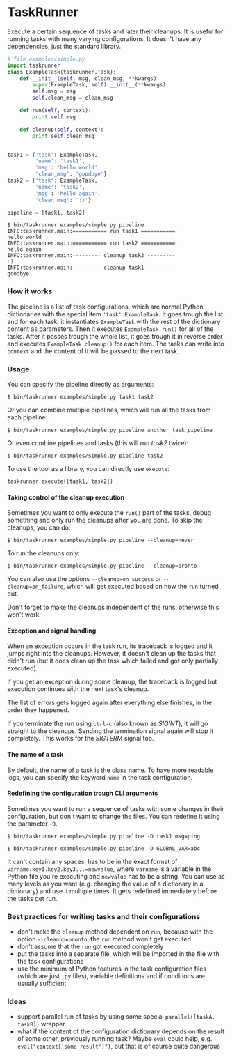 # TaskRunner

Execute a certain sequence of tasks and later their cleanups. It is useful for
running tasks with many varying configurations. It doesn't have any
dependencies, just the standard library.

```python
# file examples/simple.py
import taskrunner
class ExampleTask(taskrunner.Task):
    def __init__(self, msg, clean_msg, **kwargs):
        super(ExampleTask, self).__init__(**kwargs)
        self.msg = msg
        self.clean_msg = clean_msg

    def run(self, context):
        print self.msg

    def cleanup(self, context):
        print self.clean_msg


task1 = {'task': ExampleTask,
         'name': 'task1',
         'msg': 'hello world',
         'clean_msg': 'goodbye'}
task2 = {'task': ExampleTask,
         'name': 'task2',
         'msg': 'hello again',
         'clean_msg': ':)'}

pipeline = [task1, task2]
```

    $ bin/taskrunner examples/simple.py pipeline
    INFO:taskrunner.main:=========== run task1 ===========
    hello world
    INFO:taskrunner.main:=========== run task2 ===========
    hello again
    INFO:taskrunner.main:--------- cleanup task2 ---------
    :)
    INFO:taskrunner.main:--------- cleanup task1 ---------
    goodbye

### How it works

The pipeline is a list of task configurations, which are normal Python
dictionaries with the special item `'task':ExampleTask`. It goes trough the
list and for each task, it instantiates `ExampleTask` with the rest of the
dictionary content as parameters. Then it executes `ExampleTask.run()` for all
of the tasks. After it passes trough the whole list, it goes trough it in
reverse order and executes `ExampleTask.cleanup()` for each item. The tasks can
write into `context` and the content of it will be passed to the next task.

### Usage

You can specify the pipeline directly as arguments:

    $ bin/taskrunner examples/simple.py task1 task2

Or you can combine multiple pipelines, which will run all the tasks from each
pipeline:

    $ bin/taskrunner examples/simple.py pipeline another_task_pipeline

Or even combine pipelines and tasks (this will run *task2* twice):

    $ bin/taskrunner examples/simple.py pipeline task2

To use the tool as a library, you can directly use `execute`:

```python
taskrunner.execute([task1, task2])
```

#### Taking control of the cleanup execution

Sometimes you want to only execute the `run()` part of the tasks, debug
something and only run the cleanups after you are done. To skip the cleanups,
you can do:

    $ bin/taskrunner examples/simple.py pipeline --cleanup=never

To run the cleanups only:

    $ bin/taskrunner examples/simple.py pipeline --cleanup=pronto

You can also use the options `--cleanup=on_success` or `--cleanup=on_failure`,
which will get executed based on how the `run` turned out.

Don't forget to make the cleanups independent of the runs, otherwise this won't
work.

#### Exception and signal handling

When an exception occurs in the task run, its traceback is logged and it jumps
right into the cleanups. However, it doesn't clean up the tasks that didn't run
(but it does clean up the task which failed and got only partially executed).

If you get an exception during some cleanup, the traceback is logged but
execution continues with the next task's cleanup.

The list of errors gets logged again after everything else finishes, in the
order they happened.

If you terminate the run using `ctrl-c` (also known as *SIGINT*), it will go
straight to the cleanups. Sending the termination signal again will stop it
completely. This works for the *SIGTERM* signal too.

#### The name of a task

By default, the name of a task is the class name. To have more readable logs,
you can specify the keyword `name` in the task configuration.

#### Redefining the configuration trough CLI arguments

Sometimes you want to run a sequence of tasks with some changes in their
configuration, but don't want to change the files. You can redefine it using
the parameter `-D`.

    $ bin/taskrunner examples/simple.py pipeline -D task1.msg=ping

    $ bin/taskrunner examples/simple.py pipeline -D GLOBAL_VAR=abc

It can't contain any spaces, has to be in the exact format of
`varname.key1.key2.key3...=newvalue`, where `varname` is a variable in the
Python file you're executing and `newvalue` has to be a string.  You can use as
many levels as you want (e.g.  changing the value of a dictionary in a
dictionary) and use it multiple times.  It gets redefined immediately before
the tasks get run.

### Best practices for writing tasks and their configurations
* don't make the `cleanup` method dependent on `run`, because with the
  option `--cleanup=pronto`, the `run` method won't get executed
* don't assume that the `run` got executed completely
* put the tasks into a separate file, which will be imported in the file with
  the task configurations
* use the minimum of Python features in the task configuration files (which are
  just `.py` files), variable definitions and if conditions are usually
  sufficient

### Ideas

* support parallel run of tasks by using some special
  `parallel([taskA, taskB])` wrapper
* what if the content of the configuration dictionary depends on the result of
  some other, previously running task? Maybe `eval` could help, e.g.
  `eval("context['some-result']")`, but that is of course quite dangerous
